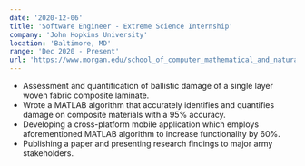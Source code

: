 ```yaml
---
date: '2020-12-06'
title: 'Software Engineer - Extreme Science Internship'
company: 'John Hopkins University'
location: 'Baltimore, MD'
range: 'Dec 2020 - Present'
url: 'https://www.morgan.edu/school_of_computer_mathematical_and_natural_sciences/information_for_students/research_and_internship_opportunities/extreme_science_internships.html'
---
```


- Assessment and quantification of ballistic damage of a single layer woven fabric composite laminate.
- Wrote a MATLAB algorithm that accurately identifies and quantifies damage on composite materials with a 95% accuracy.
- Developing a cross-platform mobile application which employs aforementioned MATLAB algorithm to increase functionality by 60%.
- Publishing a paper and presenting research findings to major army stakeholders.